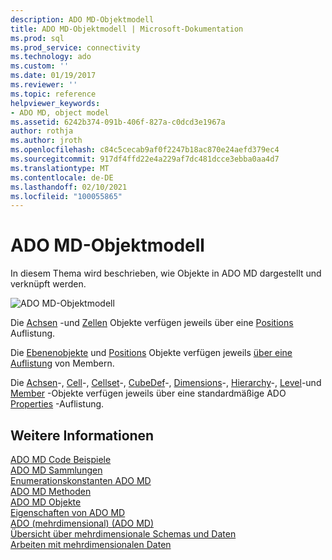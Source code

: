 ```yaml
---
description: ADO MD-Objektmodell
title: ADO MD-Objektmodell | Microsoft-Dokumentation
ms.prod: sql
ms.prod_service: connectivity
ms.technology: ado
ms.custom: ''
ms.date: 01/19/2017
ms.reviewer: ''
ms.topic: reference
helpviewer_keywords:
- ADO MD, object model
ms.assetid: 6242b374-091b-406f-827a-c0dcd3e1967a
author: rothja
ms.author: jroth
ms.openlocfilehash: c84c5cecab9af0f2247b18ac870e24aefd379ec4
ms.sourcegitcommit: 917df4ffd22e4a229af7dc481dcce3ebba0aa4d7
ms.translationtype: MT
ms.contentlocale: de-DE
ms.lasthandoff: 02/10/2021
ms.locfileid: "100055865"
---
```

# <a name="ado-md-object-model"></a>ADO MD-Objektmodell
In diesem Thema wird beschrieben, wie Objekte in ADO MD dargestellt und verknüpft werden.  
  
 ![ADO MD-Objektmodell](../../../ado/reference/ado-md-api/media/ado_md_object_model.gif "ADO_MD_object_model")  
  
 Die [Achsen](./axis-object-ado-md.md) -und [Zellen](./cell-object-ado-md.md) Objekte verfügen jeweils über eine [Positions](./positions-collection-ado-md.md) Auflistung.  
  
 Die [Ebenenobjekte](./level-object-ado-md.md) und [Positions](./position-object-ado-md.md) Objekte verfügen jeweils [über eine Auflistung](./members-collection-ado-md.md) von Membern.  
  
 Die [Achsen](./axis-object-ado-md.md)-, [Cell](./cell-object-ado-md.md)-, [Cellset](./cellset-object-ado-md.md)-, [CubeDef](./cubedef-object-ado-md.md)-, [Dimensions](./dimension-object-ado-md.md)-, [Hierarchy](./hierarchy-object-ado-md.md)-, [Level](./level-object-ado-md.md)-und [Member](./member-object-ado-md.md) -Objekte verfügen jeweils über eine standardmäßige ADO [Properties](../ado-api/properties-collection-ado.md) -Auflistung.  
  
## <a name="see-also"></a>Weitere Informationen  
 [ADO MD Code Beispiele](./ado-md-code-examples.md)   
 [ADO MD Sammlungen](./ado-md-collections.md)   
 [Enumerationskonstanten ADO MD](./ado-md-enumerated-constants.md)   
 [ADO MD Methoden](./ado-md-methods.md)   
 [ADO MD Objekte](./ado-md-objects.md)   
 [Eigenschaften von ADO MD](./ado-md-properties.md)   
 [ADO (mehrdimensional) (ADO MD)](../../guide/multidimensional/ado-multidimensional-ado-md.md)   
 [Übersicht über mehrdimensionale Schemas und Daten](../../guide/multidimensional/overview-of-multidimensional-schemas-and-data.md)   
 [Arbeiten mit mehrdimensionalen Daten](../../guide/multidimensional/working-with-multidimensional-data.md)
